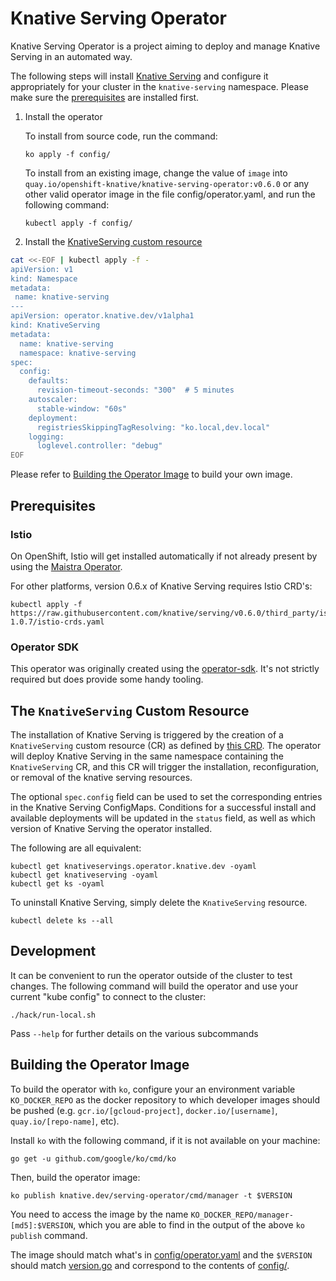 # Knative Serving Operator

Knative Serving Operator is a project aiming to deploy and manage Knative
Serving in an automated way.

The following steps will install
[Knative Serving](https://github.com/knative/serving) and configure it
appropriately for your cluster in the `knative-serving` namespace. Please make
sure the [prerequisites](#Prerequisites) are installed first.

1. Install the operator

   To install from source code, run the command:

   ```
   ko apply -f config/
   ```

   To install from an existing image, change the value of `image` into
   `quay.io/openshift-knative/knative-serving-operator:v0.6.0` or any other
   valid operator image in the file config/operator.yaml, and run the following
   command:

   ```
   kubectl apply -f config/
   ```

2. Install the
   [KnativeServing custom resource](#the-knativeserving-custom-resource)

```sh
cat <<-EOF | kubectl apply -f -
apiVersion: v1
kind: Namespace
metadata:
 name: knative-serving
---
apiVersion: operator.knative.dev/v1alpha1
kind: KnativeServing
metadata:
  name: knative-serving
  namespace: knative-serving
spec:
  config:
    defaults:
      revision-timeout-seconds: "300"  # 5 minutes
    autoscaler:
      stable-window: "60s"
    deployment:
      registriesSkippingTagResolving: "ko.local,dev.local"
    logging:
      loglevel.controller: "debug"
EOF
```

Please refer to [Building the Operator Image](#building-the-operator-image) to
build your own image.

## Prerequisites

### Istio

On OpenShift, Istio will get installed automatically if not already present by
using the [Maistra Operator](https://maistra.io/).

For other platforms, version 0.6.x of Knative Serving requires Istio CRD's:

```
kubectl apply -f https://raw.githubusercontent.com/knative/serving/v0.6.0/third_party/istio-1.0.7/istio-crds.yaml
```

### Operator SDK

This operator was originally created using the
[operator-sdk](https://github.com/operator-framework/operator-sdk/). It's not
strictly required but does provide some handy tooling.

## The `KnativeServing` Custom Resource

The installation of Knative Serving is triggered by the creation of a
`KnativeServing` custom resource (CR) as defined by
[this CRD](config/300-serving-v1alpha1-knativeserving-crd.yaml). The operator
will deploy Knative Serving in the same namespace containing the
`KnativeServing` CR, and this CR will trigger the installation, reconfiguration,
or removal of the knative serving resources.

The optional `spec.config` field can be used to set the corresponding entries in
the Knative Serving ConfigMaps. Conditions for a successful install and
available deployments will be updated in the `status` field, as well as which
version of Knative Serving the operator installed.

The following are all equivalent:

```
kubectl get knativeservings.operator.knative.dev -oyaml
kubectl get knativeserving -oyaml
kubectl get ks -oyaml
```

To uninstall Knative Serving, simply delete the `KnativeServing` resource.

```
kubectl delete ks --all
```

## Development

It can be convenient to run the operator outside of the cluster to test changes.
The following command will build the operator and use your current "kube config"
to connect to the cluster:

```
./hack/run-local.sh
```

Pass `--help` for further details on the various subcommands

## Building the Operator Image

To build the operator with `ko`, configure your an environment variable
`KO_DOCKER_REPO` as the docker repository to which developer images should be
pushed (e.g. `gcr.io/[gcloud-project]`, `docker.io/[username]`,
`quay.io/[repo-name]`, etc).

Install `ko` with the following command, if it is not available on your machine:

```
go get -u github.com/google/ko/cmd/ko
```

Then, build the operator image:

```
ko publish knative.dev/serving-operator/cmd/manager -t $VERSION
```

You need to access the image by the name
`KO_DOCKER_REPO/manager-[md5]:$VERSION`, which you are able to find in the
output of the above `ko publish` command.

The image should match what's in [config/operator.yaml](config/operator.yaml)
and the `$VERSION` should match [version.go](version/version.go) and correspond
to the contents of [config/](config/).
